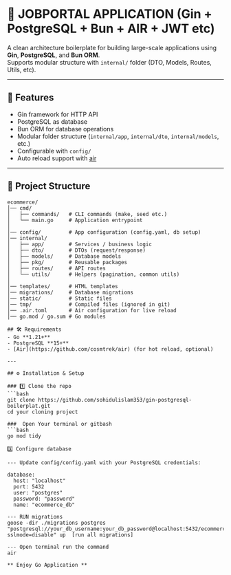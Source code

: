 # 🛒 JOBPORTAL APPLICATION (Gin + PostgreSQL + Bun + AIR + JWT etc)

A clean architecture boilerplate for building large-scale applications using **Gin**, **PostgreSQL**, and **Bun ORM**.  
Supports modular structure with `internal/` folder (DTO, Models, Routes, Utils, etc).

---

## 🚀 Features
- Gin framework for HTTP API
- PostgreSQL as database
- Bun ORM for database operations
- Modular folder structure (`internal/app`, `internal/dto`, `internal/models`, etc.)
- Configurable with `config/`
- Auto reload support with [air](https://github.com/cosmtrek/air)

---

## 📂 Project Structure
```text
ecommerce/
│── cmd/
│   ├── commands/   # CLI commands (make, seed etc.)
│   └── main.go     # Application entrypoint
│
│── config/         # App configuration (config.yaml, db setup)
│── internal/
│   ├── app/        # Services / business logic
│   ├── dto/        # DTOs (request/response)
│   ├── models/     # Database models
│   ├── pkg/        # Reusable packages
│   ├── routes/     # API routes
│   └── utils/      # Helpers (pagination, common utils)
│
│── templates/      # HTML templates
│── migrations/     # Database migrations
│── static/         # Static files
│── tmp/            # Compiled files (ignored in git)
│── .air.toml       # Air configuration for live reload
│── go.mod / go.sum # Go modules

## 🛠️ Requirements
- Go **1.21+**
- PostgreSQL **15+**
- [Air](https://github.com/cosmtrek/air) (for hot reload, optional)

---

## ⚙️ Installation & Setup

### 1️⃣ Clone the repo
```bash
git clone https://github.com/sohidulislam353/gin-postgresql-boilerplat.git
cd your cloning project

###  Open Your terminal or gitbash
```bash
go mod tidy

3️⃣ Configure database

--- Update config/config.yaml with your PostgreSQL credentials:

database:
  host: "localhost"
  port: 5432
  user: "postgres"
  password: "password"
  name: "ecommerce_db"

--- RUN migrations
goose -dir ./migrations postgres "postgresql://your_db_username:your_db_password@localhost:5432/ecommerce?sslmode=disable" up  [run all migrations]

--- Open terminal run the command
air

** Enjoy Go Application **
